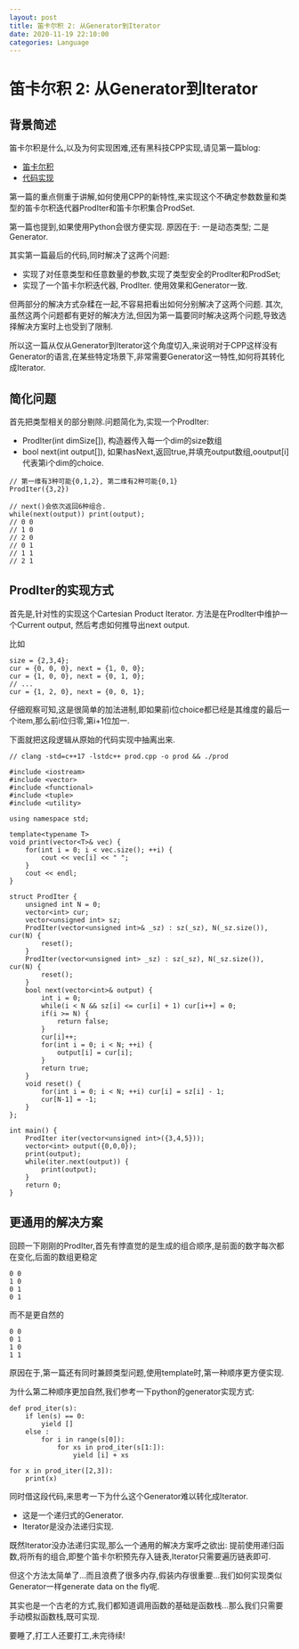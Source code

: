 ```yaml
---
layout: post
title: 笛卡尔积 2: 从Generator到Iterator
date: 2020-11-19 22:10:00
categories: Language
---
```


# 笛卡尔积 2: 从Generator到Iterator

## 背景简述

笛卡尔积是什么,以及为何实现困难,还有黑科技CPP实现,请见第一篇blog: 
  - [笛卡尔积](https://freopen.com/language/2020/08/11/Cartesian-Product.html)
  - [代码实现](https://github.com/FiveEyes/FiveEyes.github.io/blob/master/assets/code/cpp/prod.cpp)

第一篇的重点侧重于讲解,如何使用CPP的新特性,来实现这个不确定参数数量和类型的笛卡尔积迭代器ProdIter和笛卡尔积集合ProdSet.

第一篇也提到,如果使用Python会很方便实现. 原因在于: 一是动态类型; 二是Generator.

其实第一篇最后的代码,同时解决了这两个问题:
  - 实现了对任意类型和任意数量的参数,实现了类型安全的ProdIter和ProdSet;
  - 实现了一个笛卡尔积迭代器, ProdIter. 使用效果和Generator一致.
  
但两部分的解决方式杂糅在一起,不容易把看出如何分别解决了这两个问题. 其次,虽然这两个问题都有更好的解决方法,但因为第一篇要同时解决这两个问题,导致选择解决方案时上也受到了限制.

所以这一篇从仅从Generator到Iterator这个角度切入,来说明对于CPP这样没有Generator的语言,在某些特定场景下,非常需要Generator这一特性,如何将其转化成Iterator.

## 简化问题

首先把类型相关的部分剔除.问题简化为,实现一个ProdIter:
  - ProdIter(int dimSize[]), 构造器传入每一个dim的size数组
  - bool next(int output[]), 如果hasNext,返回true,并填充output数组,ooutput[i]代表第i个dim的choice.

```
// 第一维有3种可能{0,1,2}, 第二维有2种可能{0,1}
ProdIter({3,2})

// next()会依次返回6种组合.
while(next(output)) print(output);
// 0 0
// 1 0
// 2 0
// 0 1
// 1 1
// 2 1
```

## ProdIter的实现方式

首先是,针对性的实现这个Cartesian Product Iterator. 方法是在ProdIter中维护一个Current output, 然后考虑如何推导出next output.

比如

```
size = {2,3,4};
cur = {0, 0, 0}, next = {1, 0, 0};
cur = {1, 0, 0}, next = {0, 1, 0};
// ...
cur = {1, 2, 0}, next = {0, 0, 1};
```

仔细观察可知,这是很简单的加法进制,即如果前i位choice都已经是其维度的最后一个item,那么前i位归零,第i+1位加一.

下面就把这段逻辑从原始的代码实现中抽离出来.
```
// clang -std=c++17 -lstdc++ prod.cpp -o prod && ./prod

#include <iostream>
#include <vector>
#include <functional>
#include <tuple>
#include <utility>

using namespace std;

template<typename T>
void print(vector<T>& vec) {
    for(int i = 0; i < vec.size(); ++i) {
        cout << vec[i] << " ";
    }
    cout << endl;
}

struct ProdIter {
    unsigned int N = 0;
    vector<int> cur;
    vector<unsigned int> sz;
    ProdIter(vector<unsigned int>& _sz) : sz(_sz), N(_sz.size()), cur(N) {
        reset();
    }
    ProdIter(vector<unsigned int> _sz) : sz(_sz), N(_sz.size()), cur(N) {
        reset();
    }
    bool next(vector<int>& output) {
        int i = 0;
        while(i < N && sz[i] <= cur[i] + 1) cur[i++] = 0;
        if(i >= N) {
            return false;
        }
        cur[i]++;
        for(int i = 0; i < N; ++i) {
            output[i] = cur[i];
        }
        return true;
    }
    void reset() {
        for(int i = 0; i < N; ++i) cur[i] = sz[i] - 1;
        cur[N-1] = -1;
    }
};

int main() {
    ProdIter iter(vector<unsigned int>({3,4,5}));
    vector<int> output({0,0,0});
    print(output);
    while(iter.next(output)) {
        print(output);
    }
    return 0;
}
```

## 更通用的解决方案

回顾一下刚刚的ProdIter,首先有悖直觉的是生成的组合顺序,是前面的数字每次都在变化,后面的数组更稳定
```
0 0
1 0
0 1
0 1
```
而不是更自然的
```
0 0
0 1
1 0
1 1
```
原因在于,第一篇还有同时兼顾类型问题,使用template时,第一种顺序更方便实现.


为什么第二种顺序更加自然,我们参考一下python的generator实现方式:

```
def prod_iter(s):
    if len(s) == 0:
        yield []
    else :
        for i in range(s[0]):
            for xs in prod_iter(s[1:]):
                yield [i] + xs
                
for x in prod_iter([2,3]):
    print(x)
```

同时借这段代码,来思考一下为什么这个Generator难以转化成Iterator.
  - 这是一个递归式的Generator.
  - Iterator是没办法递归实现.

既然Iterator没办法递归实现,那么一个通用的解决方案呼之欲出: 提前使用递归函数,将所有的组合,即整个笛卡尔积预先存入链表,Iterator只需要遍历链表即可.

但这个方法太简单了...而且浪费了很多内存,假装内存很重要...我们如何实现类似Generator一样generate data on the fly呢.

其实也是一个古老的方式,我们都知道调用函数的基础是函数栈...那么我们只需要手动模拟函数栈,既可实现.

要睡了,打工人还要打工,未完待续!



